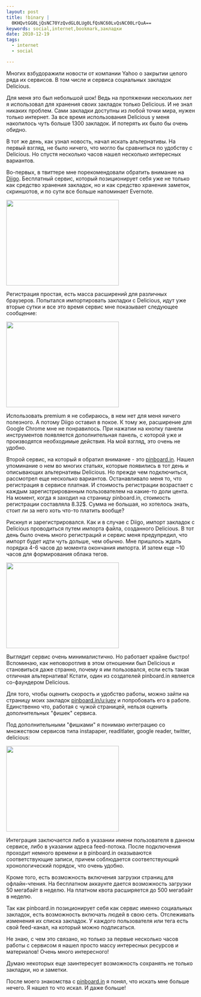 ```yaml
--- 
layout: post
title: !binary |
  0KHQvtGG0LjQsNC70YzQvdGL0LUg0LfQsNC60LvQsNC00LrQuA==
keywords: social,internet,bookmark,закладки
date: 2010-12-19
tags:
  - internet
  - social

---
```

Многих взбудоражили новости от компании Yahoo о закрытии целого ряда их сервисов. В том числе и сервиса социальных закладок Delicious. 

Для меня это был небольшой шок! Ведь на протяжении нескольких лет я использовал для хранения своих закладок только Delicious. И не знал никаких проблем. Сами закладки доступны из любой точки мира, нужен только интернет. За все время использования Delicious у меня накопилось чуть больше 1300 закладок. И потерять их было бы очень обидно. 

В тот же день, как узнал новость, начал искать альтернативы. На первый взгляд, не было ничего, что могло бы сравниться по удобству с Delicious. Но спустя несколько часов нашел несколько интересных вариантов.

Во-первых, в твиттере мне порекомендовали обратить внимание на <a href="http://www.diigo.com/" rel="nofollow">Diigo</a>. Бесплатный сервис, который позиционирует себя уже не только как средство хранения закладок, но и как средство хранения заметок, скриншотов, и по сути все больше напоминает Evernote. 

<a href="http://static.juev.ru/2010/12/Library.png"><img src="http://static.juev.ru/2010/12/Library-300x228.png" alt="" title="Library" width="300" height="228" class="aligncenter size-medium wp-image-1293" /></a>

Регистрация простая, есть масса расширений для различных браузеров. Попытался импортировать закладки с Delicious, идут уже вторые сутки и все это время сервис мне показывает следующее сообщение:

<a href="http://static.juev.ru/2010/12/Diigo-Tools.png"><img src="http://static.juev.ru/2010/12/Diigo-Tools-300x228.png" alt="" title="Diigo-Tools" width="300" height="228" class="aligncenter size-medium wp-image-1292" /></a>

Использовать premium я не собираюсь, в нем нет для меня ничего полезного. А потому Diigo оставил в покое. К тому же, расширение для Google Chrome мне не понравилось. При нажатии на кнопку панели инструментов появляется дополнительная панель, с которой уже и производятся необходимые действия. На мой взгляд, это очень не удобно.

Второй сервис, на который я обратил внимание - это <a href="http://pinboard.in" rel="nofollow">pinboard.in</a>. Нашел упоминание о нем во многих статьях, которые появились в тот день и описывающих альтернативы Delicious. Но прежде чем подключиться, рассмотрел еще несколько вариантов. Останавливало меня то, что регистрация в сервисе платная. И стоимость регистрации возрастает с каждым зарегистрированным пользователем на какие-то доли цента. На момент, когда я заходил на страницу pinboard.in, стоимость регистрации составляла 8.32$. Сумма не большая, но хотелось знать, стоит ли за него хоть что-то платить вообще?

Рискнул и зарегистрировался. Как и в случае с Diigo, импорт закладок с Delicious проводиться путем импорта файла, созданного Delicious. В тот день было очень много регистраций и сервис меня предупредил, что импорт будет идти чуть дольше, чем обычно. Мне пришлось ждать порядка 4-6 часов до момента окончания импорта. И затем еще ~10 часов для формирования облака тегов.

<a href="http://static.juev.ru/2010/12/Pinboard.png"><img src="http://static.juev.ru/2010/12/Pinboard-300x228.png" alt="" title="Pinboard" width="300" height="228" class="aligncenter size-medium wp-image-1294" /></a>

Выглядит сервис очень минималистично. Но работает крайне быстро! Вспоминаю, как неповоротлив в этом отношении был Delicious и становиться даже странно, почему я им пользовался, если есть такая отличная альтернатива! Кстати, один из создателей pinboard.in является со-фаундером Delicious.

Для того, чтобы оценить скорость и удобство работы, можно зайти на страницу моих закладок <a href="http://pinboard.in/u:juev" rel="nofollow">pinboard.in/u:juev</a> и попробовать его в работе. Единственно что, работая с чужой страницей, нельзя оценить дополнительных "фишек" сервиса.

Под дополнительными "фишками" я понимаю интеграцию со множеством сервисов типа instapaper, readitlater, google reader, twitter, delicious:

<a href="http://static.juev.ru/2010/12/Pinboard-settings.png"><img src="http://static.juev.ru/2010/12/Pinboard-settings-300x228.png" alt="" title="Pinboard-settings" width="300" height="228" class="aligncenter size-medium wp-image-1295" /></a>

Интеграция заключается либо в указании имени пользователя в данном сервисе, либо в указании адреса feed-потока. После подключения проходит немного времени и в pinboard.in оказываются соответствующие записи, причем соблюдается соответствующий хронологический порядок, что очень удобно. 

Кроме того, есть возможность включения загрузки страниц для офлайн-чтения. На бесплатном аккаунте дается возможность загрузки 50 мегабайт в неделю. На платном квота расширяется до 500 мегабайт в неделю.

Так как pinboard.in позиционирует себя как сервис именно социальных закладок, есть возможность включать людей в свою сеть. Отслеживать изменения их списка закладок. У каждого пользователя или тега есть свой feed-канал, на который можно подписаться. 

Не знаю, с чем это связано, но только за первые несколько часов работы с сервисом я нашел просто массу интересных ресурсов и материалов! Очень много интересного!

Думаю некоторых еще заинтересует возможность сохранять не только закладки, но и заметки.

После моего знакомства с <a href="http://pinboard.in" rel="nofollow">pinboard.in</a> я понял, что искать мне больше нечего. Я нашел то что искал. И даже больше!
